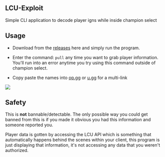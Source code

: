 ## LCU-Exploit
Simple CLI application to decode player igns while inside champion select

## Usage
* Download from the <a href="https://github.com/Scary777/LCU-Exploit/releases/tag/lcu">releases</a> here and simply run the program.

* Enter the command: `pull` any time you want to grab player information. </br>
You'll run into an error anytime you try using this command outside of champion select.

* Copy paste the names into <a href="https://op.gg">op.gg</a> or <a href="https://u.gg">u.gg</a> for a multi-link

<img src="https://media.discordapp.net/attachments/1051258953755000924/1062954400995344414/image.png?width=770&height=428">

## Safety

This is **not** bannable/detectable. The only possible way you could get banned from this is if you made it obvious you had this information and someone reported you. </br>

Player data is gotten by accessing the LCU API which is something that automatically happens behind the scenes within your client, this program is just displaying that information, it's not accessing any data that you weren't authorized.
